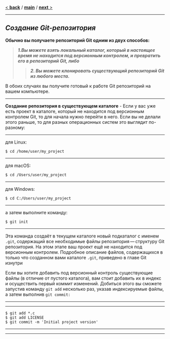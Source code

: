 [< **back**](/Content/Основные%20команды%20GIT.md) / [**main**](/readme.md) / [**next** >](/Content/О%20ветвлении.md)
___

*Создание Git-репозитория*
---
**Обычно вы получаете репозиторий Git одним из двух способов:**
> ***1.Вы можете взять локальный каталог, который в настоящее время не находится под версионным контролем, и превратить его в репозиторий Git, либо***
>> ***2. Вы можете клонировать существующий репозиторий Git из любого места.***

В обоих случаях вы получите готовый к работе Git репозиторий на вашем компьютере.
___

**Создание репозитория в существующем каталоге** -
Если у вас уже есть проект в каталоге, который не находится под версионным контролем Git, то для начала нужно перейти в него. Если вы не делали этого раньше, то для разных операционных систем это выглядит по-разному:

___
для Linux:

`
$ cd /home/user/my_project
`
___
для macOS:

`
$ cd /Users/user/my_project
`
___
для Windows:

`
$ cd C:/Users/user/my_project
`
___
а затем выполните команду:

`
$ git init
`
___
Эта команда создаёт в текущем каталоге новый подкаталог с именем ``.git``, содержащий все необходимые файлы репозитория — структуру Git репозитория. На этом этапе ваш проект ещё не находится под версионным контролем. Подробное описание файлов, содержащихся в только что созданном вами каталоге ``.git``, приведено в главе Git изнутри

Если вы хотите добавить под версионный контроль существующие файлы (в отличие от пустого каталога), вам стоит добавить их в индекс и осуществить первый коммит изменений. Добиться этого вы сможете запустив команду ``git add`` несколько раз, указав индексируемые файлы, а затем выполнив ``git commit:``

---
---

```
$ git add *.c
$ git add LICENSE
$ git commit -m 'Initial project version'
```
---
---